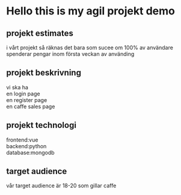 
<h1>Hello this is my agil projekt demo</h1>
<h2>projekt estimates</h2>
i vårt projekt så räknas det bara som sucee om 100% av användare spenderar pengar inom första veckan av använding

<h2>projekt beskrivning</h2>
vi ska ha 
<br> en login page 
<br> en register page
<br> en caffe sales page


<h2>projekt technologi</h2>
frontend:vue <br>
backend:python <br>
database:mongodb

<h2>target audience</h2>
vår target audience är 18-20 som gillar caffe

